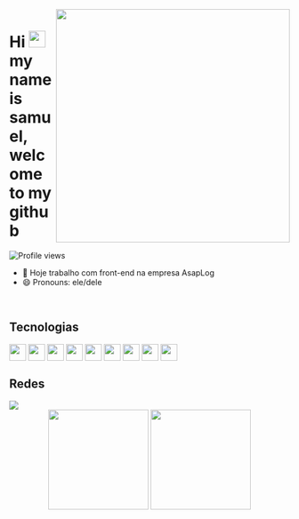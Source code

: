 <img align="right" height="420em" src="https://raw.githubusercontent.com/gist/SamuelFreitasSouza/4b386d3b489cd5d8eeaf79fe6b3604b5/raw/fab71b9b959772d82a1e3f637612e6cb567ab79d/githubcard.svg" />

<h1 align="left">Hi <img src="https://raw.githubusercontent.com/kaueMarques/kaueMarques/master/hi.gif" height="30px"> my name is samuel, welcome to my github</h1>
<p align="left"> <img src="https://komarev.com/ghpvc/?username=SamuelFreitasSouza&color=yellow" alt="Profile views" /> </p>

- 🔭 Hoje trabalho com front-end na empresa AsapLog
- 😄 Pronouns: ele/dele



<div style="display: inline_block"><br>
  <h2>Tecnologias</h2>
  <img align="center" height="30" width="30" src="https://cdn.jsdelivr.net/gh/devicons/devicon/icons/html5/html5-original.svg" />
  <img align="center" height="30" width="30" src="https://cdn.jsdelivr.net/gh/devicons/devicon/icons/css3/css3-original.svg" />
  <img align="center" height="30" width="30" src="https://cdn.jsdelivr.net/gh/devicons/devicon/icons/sass/sass-original.svg" />   
  <img align="center" height="30" width="30" src="https://cdn.jsdelivr.net/gh/devicons/devicon/icons/bootstrap/bootstrap-original.svg" /> 
  <img align="center" height="30" width="30" src="https://cdn.jsdelivr.net/gh/devicons/devicon/icons/figma/figma-original.svg" />
  <img align="center" height="30" width="30" src="https://cdn.jsdelivr.net/gh/devicons/devicon/icons/gimp/gimp-original.svg" />
  <img align="center" height="30" width="30" src="https://cdn.jsdelivr.net/gh/devicons/devicon/icons/photoshop/photoshop-plain.svg" />
  <img align="center" height="30" width="30" src="https://cdn.jsdelivr.net/gh/devicons/devicon/icons/javascript/javascript-original.svg" />
  <img align="center" height="30" width="30" src="https://cdn.jsdelivr.net/gh/devicons/devicon/icons/wordpress/wordpress-original.svg" />
                                      
</div>
   
<div>
  <h2>Redes</h2>
  <a href="https://www.linkedin.com/in/samuel-freitas-944288180/"><img src="https://img.shields.io/badge/LinkedIn-0077B5?style=for-the-badge&logo=linkedin&logoColor=white"></a>
</div>

<!-- GITHUB STATUS -->
<div align="center">
  <img height="180em" src="https://github-readme-stats.vercel.app/api?username=SamuelFreitasSouza&show_icons=true&theme=dark&include_all_commits=true&count_private=true"/>
  <img height="180em" src="https://github-readme-stats.vercel.app/api/top-langs/?username=SamuelFreitasSouza&layout=compact&langs_count=10&theme=dark"/>

  <!-- TEMAS: dark, radical, merko, gruvbox, tokyonight, onedark, cobalt, synthwave, highcontrast, dracula -->
</div>
